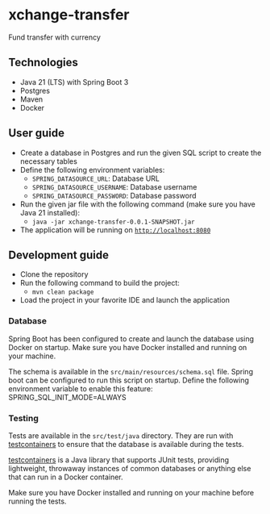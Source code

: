 # xchange-transfer
Fund transfer with currency

## Technologies
- Java 21 (LTS) with Spring Boot 3
- Postgres
- Maven
- Docker

## User guide
- Create a database in Postgres and run the given SQL script to create the necessary tables
- Define the following environment variables:
  - `SPRING_DATASOURCE_URL`: Database URL
  - `SPRING_DATASOURCE_USERNAME`: Database username
  - `SPRING_DATASOURCE_PASSWORD`: Database password
- Run the given jar file with the following command (make sure you have Java 21 installed):
  - `java -jar xchange-transfer-0.0.1-SNAPSHOT.jar`
- The application will be running on [`http://localhost:8080`](http://localhost:8080)

## Development guide
- Clone the repository
- Run the following command to build the project:
  - `mvn clean package`
- Load the project in your favorite IDE and launch the application

### Database
Spring Boot has been configured to create and launch the database using Docker on startup.
Make sure you have Docker installed and running on your machine.

The schema is available in the `src/main/resources/schema.sql` file.
Spring boot can be configured to run this script on startup.
Define the following environment variable to enable this feature: SPRING_SQL_INIT_MODE=ALWAYS

### Testing
Tests are available in the `src/test/java` directory.
They are run with [testcontainers](https://www.baeldung.com/spring-boot-testcontainers-integration-test) to ensure that the database is available during the tests.

[testcontainers](https://www.baeldung.com/spring-boot-testcontainers-integration-test) is a Java library that supports JUnit tests, providing lightweight, throwaway instances of common databases or anything else that can run in a Docker container.

Make sure you have Docker installed and running on your machine before running the tests.